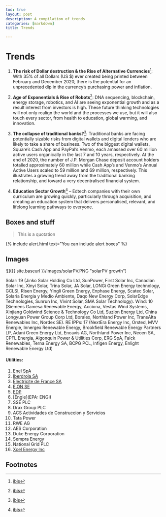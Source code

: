 ```yaml
---
toc: true
layout: post
description: A compilation of trends
categories: [markdown]
title: Trends 

---
```


# Trends


1. **The risk of Dollar destruction & the Rise of Alternative Currencies**[^1]: With 35% of all Dollars (US $) ever created being printed between February and December 2020, there is the potential for an unprecedented dip in the currency’s purchasing power and inflation.

2. **Age of Exponentials & Rise of Robots**[^1]: DNA sequencing, blockchain, energy storage, robotics, and AI are seeing exponential growth and as a result interest from investors is high. These future thinking technologies will not only realign the world and the processes we use, but it will also touch every sector, from health to education, global warming, and innovation. 

3. **The collapse of traditional banks?**[^1]: Traditional banks are facing potentially sizable risks from digital wallets and digital lenders who are likely to take a share of business. Two of the biggest digital wallets, Square’s Cash App and PayPal’s Venmo, each amassed over 60 million active users organically in the last 7 and 10 years, respectively.  At the end of 2020, the number of J.P. Morgan Chase deposit account holders totalled approximately 60 million while Cash App’s and Venmo’s Annual Active Users scaled to 59 million and 69 million, respectively. This illustrates a growing trend away from the traditional banking relationship, and toward a very decentralised financial system. 

4. **Education Sector Growth**[^1] – Edtech companies with their own curriculum are growing quickly, particularly through acquisition, and creating an education system that delivers personalised, relevant, and lifelong learning pathways to everyone. 



## Boxes and stuff

> This is a quotation

{% include alert.html text="You can include alert boxes" %}


## Images

![]({{ site.baseurl }}/images/solarPV.PNG "solarPV growth")

Solar: 19 (Jinko Solar Holding Co Ltd, SunPower, First Solar Inc, Canadian Solar Inc, Xinyi Solar, Trina Solar, JA Solar,
LONGi Green Energy technology, GCLSI, Risen Energy, Yingli Green Energy, Enphase Energy, Scatec Solar, Solaria
Energia y Medio Ambiente, Daqo New Energy Corp, SolarEdge Technologies, Sunrun Inc, Vivint Solar, SMA Solar
Technology).
Wind: 10 (Siemens Gamesa Renewable Energy, Acciona, Vestas Wind Systems, Xinjiang Goldwind Science & Technology
Co Ltd, Suzlon Energy Ltd, China Longyuan Power Group Corp Ltd, Boralex, Northland Power Inc, TransAlta Renewables
Inc, Nordex SE).
RE IPPs: 17 (NextEra Energy Inc, Orsted, MVV Energie, Innergex Renewable Energy, Brookfield Renewable Energy
Partners LP, Adani Green Energy Ltd, Encavis AG, Northland Power Inc, Neoen SA, CPFL Energia, Algonquin Power &
Utilities Corp, ERG SpA, Falck Renewables, Terna Energy SA, BCPG PCL, Infigen Energy, Enlight Renewable Energy Ltd)

#### Utilities: 
1. [Enel SpA](https://www.google.com/finance/quote/ENEL:BIT?hl=en-GB&window=MAX)
2. [Iberdrola SA](https://www.google.com/finance/quote/IBE:BME?hl=en-GB&window=MAX)
3. [Electricite de France SA](https://www.google.com/finance/quote/EDF:EPA?hl=en-GB&window=MAX)
4. [E.ON SE](https://www.google.com/finance/quote/EOAN:ETR?hl=en-GB&window=MAX)
5. [EDP](https://www.google.com/finance/quote/EDP:ELI?hl=en-GB&window=MAX)
6. [Engie](EPA: ENGI)
7. SSE PLC
8. Drax Group PLC
9. ACS Actividades de Construccion y Servicios
10. Tata Power
11. RWE AG
12. AES Corporation
13. Duke Energy Corporation
14. Sempra Energy
15. National Grid PLC
16. [Xcel Energy Inc](https://www.google.com/finance/quote/XEL:NASDAQ?hl=en-GB&window=MAX)

## Footnotes

[^1]: [ibis](https://ibsintelligence.com/ibsi-news/5-top-investment-trends-to-watch-out-for-in-2021/)
